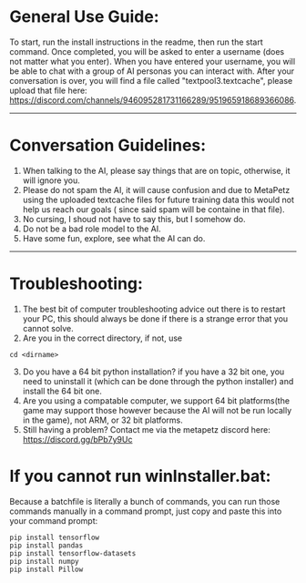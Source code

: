 # General Use Guide:

To start, run the install instructions in the readme, then run the start command. Once completed, you will be asked to enter a username (does not matter what you enter). When you have entered your username, you will be able to chat with a group of AI personas you can interact with. After your conversation is over, you will find a file called "textpool3.textcache", please upload that file here: https://discord.com/channels/946095281731166289/951965918689366086.

--------------------------------------


# Conversation Guidelines:

1. When talking to the AI, please say things that are on topic, otherwise, it will ignore you.
2. Please do not spam the AI, it will cause confusion and due to MetaPetz using the uploaded textcache files for future training data this would not help us reach our goals ( since said spam will be containe in that file).
3. No cursing, I shoud not have to say this, but I somehow do.
4. Do not be a bad role model to the AI.
5. Have some fun, explore, see what the AI can do.

---------------------------------------

# Troubleshooting:

1. The best bit of computer troubleshooting advice out there is to restart your PC, this should always be done if there is a strange error that you cannot solve.
2. Are you in the correct directory, if not, use 
```
cd <dirname>
```
3. Do you have a 64 bit python installation? if you have a 32 bit one, you need to uninstall it (which can be done through the python installer) and install the 64 bit one.
4. Are you using a compatable computer, we support 64 bit platforms(the game may support those however because the AI will not be run locally in the game), not ARM, or 32 bit platforms.
5. Still having a problem? Contact me via the metapetz discord here: https://discord.gg/bPb7y9Uc

# If you cannot run winInstaller.bat:

Because a batchfile is literally a bunch of commands, you can run those commands manually in a command prompt, just copy and paste this into your command prompt:
```
pip install tensorflow
pip install pandas
pip install tensorflow-datasets
pip install numpy
pip install Pillow
```
